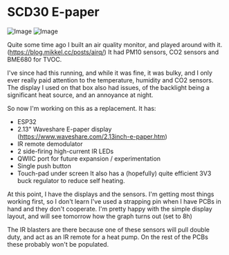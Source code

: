 # SCD30 E-paper

![Image](https://github.com/user-attachments/assets/8a406870-4cd5-410b-8cb9-5f982c64b4e7)
![Image](https://github.com/user-attachments/assets/cc3abb63-6542-44ca-b9e7-2ea1442fb772)

Quite some time ago I built an air quality monitor, and played around with it. (https://blog.mikkel.cc/posts/airq/) It had PM10 sensors, CO2 sensors and BME680 for TVOC.

I've since had this running, and while it was fine, it was bulky, and I only ever really paid attention to the temperature, humidity and CO2 sensors.
The display I used on that box also had issues, of the backlight being a significant heat source, and an annoyance at night.

So now I'm working on this as a replacement.
It has:
- ESP32
- 2.13" Waveshare E-paper display  (https://www.waveshare.com/2.13inch-e-paper.htm)
- IR remote demodulator
- 2 side-firing high-current IR LEDs 
- QWIIC port for future expansion / experimentation
- Single push button
- Touch-pad under screen
It also has a (hopefully) quite efficient 3V3 buck regulator to reduce self heating.

At this point, I have the displays and the sensors. I'm getting most things working first, so I don't learn I've used a strapping pin when I have PCBs in hand and they don't cooperate.
I'm pretty happy with the simple display layout, and will see tomorrow how the graph turns out (set to 8h)

The IR blasters are there because one of these sensors will pull double duty, and act as an IR remote for a heat pump. 
On the rest of the PCBs these probably won't be populated.